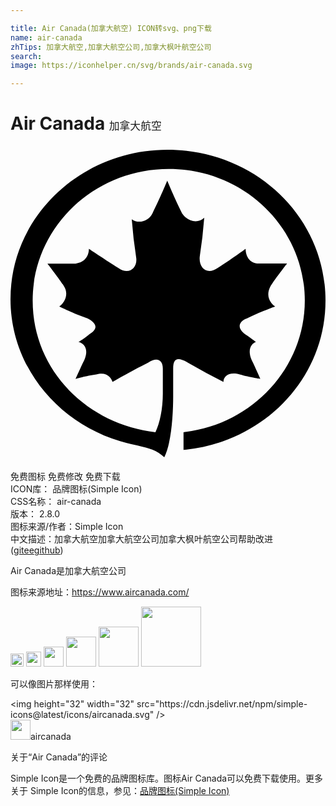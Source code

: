 ```yaml
---

title: Air Canada(加拿大航空) ICON转svg、png下载
name: air-canada
zhTips: 加拿大航空,加拿大航空公司,加拿大枫叶航空公司
search: 
image: https://iconhelper.cn/svg/brands/air-canada.svg

---
```


# Air Canada  <small style="font-size: 60%;font-weight: 100">加拿大航空</small>

<div id="svg" class="svg-wrap">
<svg role="img" viewBox="0 0 24 24" xmlns="http://www.w3.org/2000/svg"><title>Air Canada icon</title><path d="M12.394 16.958c0-.789.338-.902 1.127-.451a54.235 54.235 0 0 0 2.704 1.465c0-.45.451-.789 1.24-.564.789.226 1.577.338 1.577.338s-.45-1.014-.676-1.464c-.338-.789 0-1.24.338-1.352 0 0-.45-.338-.789-.564-.676-.45-.563-1.014.113-1.24.902-.45 2.141-.9 2.141-.9-.338-.226-.789-.79-.338-1.578.45-.676 1.24-1.69 1.24-1.69H18.93c-.79 0-1.015-.676-1.015-1.127 0 0-1.239.901-2.14 1.465-.79.563-1.465 0-1.352-.902a37 37 0 0 0 .338-2.93c-.451.451-1.24.339-1.69-.337-.564-1.127-1.127-2.48-1.127-2.48S11.38 4 10.817 5.128c-.338.676-1.127.788-1.578.45a37 37 0 0 0 .338 2.93c.113.789-.563 1.352-1.352.789-.901-.564-2.253-1.465-2.253-1.465 0 .45-.226 1.014-1.014 1.127H2.817s.789 1.014 1.24 1.69c.45.676 0 1.352-.339 1.577 0 0 1.127.564 2.141.902.676.338.902.788.113 1.24-.226.225-.789.563-.789.563.45.112.789.563.45 1.352-.225.45-.675 1.464-.675 1.464s.788-.225 1.577-.338c.789-.225 1.127.226 1.24.564 0 0 1.352-.789 2.704-1.465.676-.45 1.127-.225 1.127.45v1.916c0 1.127-.226 2.254-.564 2.93-5.07-.564-9.352-4.62-9.352-10.028 0-5.521 4.62-10.029 10.366-10.029 5.747 0 10.367 4.508 10.367 10.029 0 5.183-4.057 9.464-9.24 10.028v1.352C19.268 22.592 24 17.746 24 11.775 24 5.352 18.592.282 11.944.282 5.408.282 0 5.352 0 11.662c0 5.521 4.169 10.14 9.69 11.155.902.225 1.465.338 2.028.901.564-1.126.676-3.38.676-4.62Z"/></svg>
</div>
<detail full-name='air-canada'></detail>

<div class="detail-page">
<p>
<span><span class="badge-success badge">免费图标</span> <span class="badge-success badge">免费修改</span>  <span class="badge-success badge">免费下载</span> </span>
<br/>
<span>
ICON库：
<span class="badge-secondary badge">品牌图标(Simple Icon)</span> 
</span>
<br/>
<span>
CSS名称：
<span class="badge-secondary badge">air-canada</span> 
</span>

<br/>
<span>
版本：
<span class="badge-secondary badge">2.8.0</span> 
</span>
<br/>
<span>图标来源/作者：<span class="badge-light badge">Simple Icon</span></span> 
<br/>
<span class="zh-detail">中文描述：<span class="badge-primary badge">加拿大航空</span><span class="badge-primary badge">加拿大航空公司</span><span class="badge-primary badge">加拿大枫叶航空公司</span><span class="help-link"><span>帮助改进</span>(<a href="https://gitee.com/liuwave/icon-helper/edit/master/json/brands/air-canada.json" target="_blank" rel="noopener noreferrer">gitee</a><a href="https://github.com/liuwave/icon-helper/edit/master/json/brands/air-canada.json" target="_blank" rel="noopener noreferrer">github</a></span>)</span><br/>
</p>
</div><div class="description description alert alert-light"><p>Air Canada是加拿大航空公司</p><p>图标来源地址：<a href="https://www.aircanada.com/" target="_blank" rel="noopener noreferrer">https://www.aircanada.com/</a></p></div>
<div class="alert alert-dark">
<img height="21" width="21" src="https://cdn.jsdelivr.net/npm/simple-icons@latest/icons/aircanada.svg" />
<img height="24" width="24" src="https://cdn.jsdelivr.net/npm/simple-icons@latest/icons/aircanada.svg" />
<img height="32" width="32" src="https://cdn.jsdelivr.net/npm/simple-icons@latest/icons/aircanada.svg" />
<img height="48" width="48" src="https://cdn.jsdelivr.net/npm/simple-icons@latest/icons/aircanada.svg" />
<img height="64" width="64" src="https://cdn.jsdelivr.net/npm/simple-icons@latest/icons/aircanada.svg" />
<img height="96" width="96" src="https://cdn.jsdelivr.net/npm/simple-icons@latest/icons/aircanada.svg" />

</div>
<div>
  <p>可以像图片那样使用：    
  </p>
  <div class="alert alert-primary" style="font-size: 14px">
    &lt;img height="32" width="32" src="https://cdn.jsdelivr.net/npm/simple-icons@latest/icons/aircanada.svg" /&gt;
    <copy-btn content='<img height="32" width="32" src="https://cdn.jsdelivr.net/npm/simple-icons@latest/icons/aircanada.svg" />'></copy-btn>
  </div>
  <div class="alert alert-secondary">
    <img height="32" width="32" src="https://cdn.jsdelivr.net/npm/simple-icons@latest/icons/aircanada.svg" />aircanada
    <copy-btn content="aircanada" btn-title="复制图标名称"></copy-btn>
  </div>
</div>

<Vssue title="关于“Air Canada”的评论" >关于“Air Canada”的评论</Vssue>


<div><p>Simple Icon是一个免费的品牌图标库。图标Air Canada可以免费下载使用。更多关于  Simple Icon的信息，参见：<a target="_blank" href="https://iconhelper.cn/brands.html">品牌图标(Simple Icon)</a>
</p></div>
